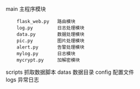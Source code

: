 main    主程序模块





        flask_web.py   路由模块
        log.py         日志处理模块
        data.py        数据处理模块
        pic.py         图片处理模块
        alert.py       告警处理模块
        mylog.py       日志模块
        mycrypt.py     加解密模块
scripts 抓取数据脚本 
datas   数据目录
config  配置文件  
logs    异常日志

